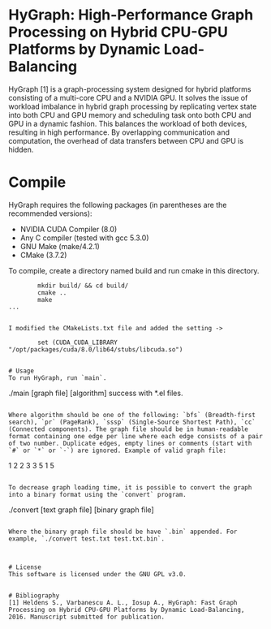 # HyGraph: High-Performance Graph Processing on Hybrid CPU-GPU Platforms by Dynamic Load-Balancing

HyGraph [1] is a graph-processing system designed for hybrid platforms consisting of a multi-core CPU and a NVIDIA GPU. It solves the issue of workload imbalance in hybrid graph processing by replicating vertex state into both CPU and GPU memory and scheduling task onto both CPU and GPU in a dynamic fashion. This balances the workload of both devices, resulting in high performance. By overlapping communication and computation, the overhead of data transfers between CPU and GPU is hidden.

# Compile 
HyGraph requires the following packages (in parentheses are the recommended versions):
* NVIDIA CUDA Compiler (8.0)
* Any C compiler (tested with gcc 5.3.0)
* GNU Make (make/4.2.1)
* CMake (3.7.2)

To compile, create a directory named build and run cmake in this directory.

```
        mkdir build/ && cd build/
        cmake ..
        make
...


I modified the CMakeLists.txt file and added the setting ->

        set (CUDA_CUDA_LIBRARY "/opt/packages/cuda/8.0/lib64/stubs/libcuda.so")


# Usage
To run HyGraph, run `main`.

```
./main [graph file] [algorithm]
success with *.el files.

```

Where algorithm should be one of the following: `bfs` (Breadth-first search), `pr` (PageRank), `sssp` (Single-Source Shortest Path), `cc` (Connected components). The graph file should be in human-readable format containing one edge per line where each edge consists of a pair of two number. Duplicate edges, empty lines or comments (start with `#` or `*` or `-`) are ignored. Example of valid graph file:

```
1 2
2 3
3 5
1 5

```

To decrease graph loading time, it is possible to convert the graph into a binary format using the `convert` program.

```
./convert [text graph file] [binary graph file]
```

Where the binary graph file should be have `.bin` appended. For example, `./convert test.txt test.txt.bin`.



# License
This software is licensed under the GNU GPL v3.0.


# Bibliography
[1] Heldens S., Varbanescu A. L., Iosup A., HyGraph: Fast Graph Processing on Hybrid CPU-GPU Platforms by Dynamic Load-Balancing, 2016. Manuscript submitted for publication.


